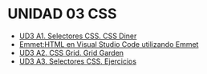 # UNIDAD 03 CSS

* [UD3 A1. Selectores CSS. CSS Diner](3.3%20UD3%20A1.%20Selectores%20CSS.%20CSS%20Diner/index.html)
* [Emmet:HTML en Visual Studio Code utilizando Emmet](https://coderslink.com/talento/blog/ahorra-tiempo-al-escribir-codigo-html-en-visual-studio-code-utilizando-emmet/)
* [UD3 A2. CSS Grid. Grid Garden](./3.4%20UD3%20A2%20Green%20Garden/README.md)
* [UD3 A3. Selectores CSS. Ejercicios](./3.5%20UD3%20A3.%20Selectores%20CSS.%20Ejercicios/README.md)
